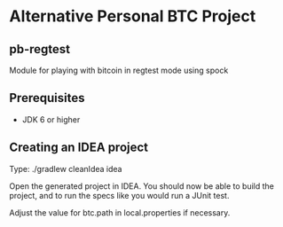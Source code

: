 Alternative Personal BTC Project
================================

pb-regtest
----------
Module for playing with bitcoin in regtest mode using spock


Prerequisites
-------------
- JDK 6 or higher


Creating an IDEA project
---------------------------
Type: ./gradlew cleanIdea idea

Open the generated project in IDEA. You should now be able to build the project, and to run the specs like you would run a JUnit test.

Adjust the value for btc.path in local.properties if necessary. 
